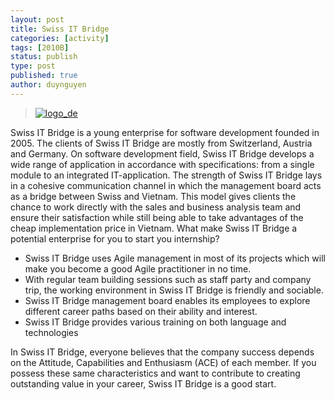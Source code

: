 ```yaml
---
layout: post
title: Swiss IT Bridge
categories: [activity]
tags: [2010B]
status: publish
type: post
published: true
author: duynguyen
---
```


> [![](https://googledrive.com/host/0B7i8MgDgsMX3aVNQMUtDbUgzYTQ/uploads/2010/07/logo_de.gif "logo_de")](https://googledrive.com/host/0B7i8MgDgsMX3aVNQMUtDbUgzYTQ/uploads/2010/07/logo_de.gif)

Swiss IT Bridge is a young enterprise for software development founded
in 2005. The clients of Swiss IT Bridge are mostly from Switzerland,
Austria and Germany. On software development field, Swiss IT Bridge
develops a wide range of application in accordance with specifications:
from a single module to an integrated IT-application. The strength of
Swiss IT Bridge lays in a cohesive communication channel in which the
management board acts as a bridge between Swiss and Vietnam. This model
gives clients the chance to work directly with the sales and business
analysis team and ensure their satisfaction while still being able to
take advantages of the cheap implementation price in Vietnam. What make
Swiss IT Bridge a potential enterprise for you to start you internship?

-   Swiss IT Bridge uses Agile management in most of its projects which
    will make you become a good Agile practitioner in no time.
-   With regular team building sessions such as staff party and company
    trip, the working environment in Swiss IT Bridge is friendly and
    sociable.
-   Swiss IT Bridge management board enables its employees to explore
    different career paths based on their ability and interest.
-   Swiss IT Bridge provides various training on both language and
    technologies

In Swiss IT Bridge, everyone believes that the company success depends
on the Attitude, Capabilities and Enthusiasm (ACE) of each member. If
you possess these same characteristics and want to contribute to
creating outstanding value in your career, Swiss IT Bridge is a good
start.
